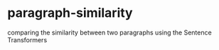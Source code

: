 # paragraph-similarity
comparing the similarity between two paragraphs using the Sentence Transformers
